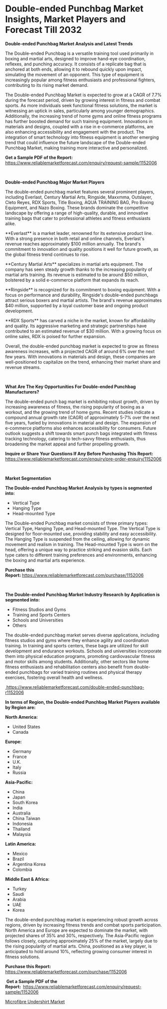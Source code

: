 <p><h1>Double-ended Punchbag Market Insights, Market Players and Forecast Till 2032</h1></p><p><strong>Double-ended Punchbag Market Analysis and Latest Trends</strong></p>
<p><p>The Double-ended Punchbag is a versatile training tool used primarily in boxing and martial arts, designed to improve hand-eye coordination, reflexes, and punching accuracy. It consists of a replicate bag that is anchored at both ends, allowing it to rebound quickly upon impact, simulating the movement of an opponent. This type of equipment is increasingly popular among fitness enthusiasts and professional fighters, contributing to its rising market demand.</p><p>The Double-ended Punchbag Market is expected to grow at a CAGR of 7.7% during the forecast period, driven by growing interest in fitness and combat sports. As more individuals seek functional fitness solutions, the market is witnessing an uptick in sales, particularly among younger demographics. Additionally, the increasing trend of home gyms and online fitness programs has further boosted demand for such training equipment. Innovations in materials and designs, coupled with a rise in e-commerce platforms, are also enhancing accessibility and engagement with the product. The integration of smart technology into fitness equipment is another emerging trend that could influence the future landscape of the Double-ended Punchbag Market, making training more interactive and personalized.</p></p>
<p><strong>Get a Sample PDF of the Report:&nbsp;</strong> <a href="https://www.reliablemarketforecast.com/enquiry/request-sample/1152006?utm_campaign=1080&utm_medium=2&utm_source=Github&utm_content=ia&utm_term=10022025&utm_id=double-ended-punchbag">https://www.reliablemarketforecast.com/enquiry/request-sample/1152006</a></p>
<p>&nbsp;</p>
<p><strong>Double-ended Punchbag Major Market Players</strong></p>
<p><p>The double-ended punchbag market features several prominent players, including Everlast, Century Martial Arts, Ringside, Maxxmma, Outslayer, Cleto Reyes, RDX Sports, Title Boxing, AQUA TRAINING BAG, Pro Boxing Equipment, and Nazo Boxing. These brands dominate the competitive landscape by offering a range of high-quality, durable, and innovative training bags that cater to professional athletes and fitness enthusiasts alike.</p><p>**Everlast** is a market leader, renowned for its extensive product line. With a strong presence in both retail and online channels, Everlast's revenue reaches approximately $100 million annually. The brand's commitment to innovation and quality positions it well for future growth, as the global fitness trend continues to rise.</p><p>**Century Martial Arts** specializes in martial arts equipment. The company has seen steady growth thanks to the increasing popularity of martial arts training. Its revenue is estimated to be around $50 million, bolstered by a solid e-commerce platform that expands its reach.</p><p>**Ringside** is recognized for its commitment to boxing equipment. With a focus on performance and durability, Ringside's double-ended punchbags attract serious boxers and martial artists. The brand's revenue approximates $40 million, supported by a loyal customer base and ongoing product development.</p><p>**RDX Sports** has carved a niche in the market, known for affordability and quality. Its aggressive marketing and strategic partnerships have contributed to an estimated revenue of $30 million. With a growing focus on online sales, RDX is poised for further expansion.</p><p>Overall, the double-ended punchbag market is expected to grow as fitness awareness increases, with a projected CAGR of around 6% over the next few years. With innovations in materials and design, these companies are well-positioned to capitalize on the trend, enhancing their market share and revenue streams.</p></p>
<p>&nbsp;</p>
<p><strong>What Are The Key Opportunities For Double-ended Punchbag Manufacturers?</strong></p>
<p><p>The double-ended punch bag market is exhibiting robust growth, driven by increasing awareness of fitness, the rising popularity of boxing as a workout, and the growing trend of home gyms. Recent studies indicate a compound annual growth rate (CAGR) of approximately 5-7% over the next five years, fueled by innovations in material and design. The expansion of e-commerce platforms also enhances accessibility for consumers. Future outlook suggests a shift towards smart punch bags integrated with fitness tracking technology, catering to tech-savvy fitness enthusiasts, thus broadening the market appeal and further propelling growth.</p></p>
<p><strong>Inquire or Share Your Questions If Any Before Purchasing This Report:</strong> <a href="https://www.reliablemarketforecast.com/enquiry/pre-order-enquiry/1152006?utm_campaign=1080&utm_medium=2&utm_source=Github&utm_content=ia&utm_term=10022025&utm_id=double-ended-punchbag">https://www.reliablemarketforecast.com/enquiry/pre-order-enquiry/1152006</a></p>
<p>&nbsp;</p>
<p><strong>Market Segmentation</strong></p>
<p><strong>The Double-ended Punchbag Market Analysis by types is segmented into:</strong></p>
<p><ul><li>Vertical Type</li><li>Hanging Type</li><li>Head-mounted Type</li></ul></p>
<p><p>The Double-ended Punchbag market consists of three primary types: Vertical Type, Hanging Type, and Head-mounted Type. The Vertical Type is designed for floor-mounted use, providing stability and easy accessibility. The Hanging Type is suspended from the ceiling, allowing for dynamic movement and realism in training. The Head-mounted Type is worn on the head, offering a unique way to practice striking and evasion skills. Each type caters to different training preferences and environments, enhancing the boxing and martial arts experience.</p></p>
<p><strong>Purchase this Report:&nbsp;</strong><a href="https://www.reliablemarketforecast.com/purchase/1152006?utm_campaign=1080&utm_medium=2&utm_source=Github&utm_content=ia&utm_term=10022025&utm_id=double-ended-punchbag">https://www.reliablemarketforecast.com/purchase/1152006</a></p>
<p>&nbsp;</p>
<p><strong>The Double-ended Punchbag Market Industry Research by Application is segmented into:</strong></p>
<p><ul><li>Fitness Studios and Gyms</li><li>Training and Sports Centers</li><li>Schools and Universities</li><li>Others</li></ul></p>
<p><p>The double-ended punchbag market serves diverse applications, including fitness studios and gyms where they enhance agility and coordination training. In training and sports centers, these bags are utilized for skill development and endurance workouts. Schools and universities incorporate them into physical education programs, promoting cardiovascular fitness and motor skills among students. Additionally, other sectors like home fitness enthusiasts and rehabilitation centers also benefit from double-ended punchbags for varied training routines and physical therapy exercises, fostering overall health and wellness.</p></p>
<p><a href="https://www.reliablemarketforecast.com/double-ended-punchbag-r1152006?utm_campaign=1080&utm_medium=2&utm_source=Github&utm_content=ia&utm_term=10022025&utm_id=double-ended-punchbag">&nbsp;https://www.reliablemarketforecast.com/double-ended-punchbag-r1152006</a></p>
<p><strong>In terms of Region, the Double-ended Punchbag Market Players available by Region are:</strong></p>
<p>
    <p> <strong> North America: </strong>
        <ul>
            <li>United States</li>
            <li>Canada</li>
        </ul>
        </p> 
    <p> <strong> Europe: </strong>
        <ul>
            <li>Germany</li>
            <li>France</li>
            <li>U.K.</li>
            <li>Italy</li>
            <li>Russia</li>
        </ul>
        </p> 
    <p> <strong> Asia-Pacific: </strong>
        <ul>
            <li>China</li>
            <li>Japan</li>
            <li>South Korea</li>
            <li>India</li>
            <li>Australia</li>
            <li>China Taiwan</li>
            <li>Indonesia</li>
            <li>Thailand</li>
            <li>Malaysia</li>
        </ul>
        </p> 
    <p> <strong> Latin America: </strong>
        <ul>
            <li>Mexico</li>
            <li>Brazil</li>
            <li>Argentina Korea</li>
            <li>Colombia</li>
        </ul>
        </p> 
    <p> <strong> Middle East & Africa: </strong>
        <ul>
            <li>Turkey</li>
            <li>Saudi</li>
            <li>Arabia</li>
            <li>UAE</li>
            <li>Korea</li>
        </ul>
    </p>
    </p>
<p><p>The double-ended punchbag market is experiencing robust growth across regions, driven by increasing fitness trends and combat sports participation. North America and Europe are expected to dominate the market, with projected shares of 35% and 30%, respectively. The Asia-Pacific region follows closely, capturing approximately 25% of the market, largely due to the rising popularity of martial arts. China, positioned as a key player, is anticipated to hold around 10%, reflecting growing consumer interest in fitness solutions.</p></p>
<p><strong>Purchase this Report: </strong><a href="https://www.reliablemarketforecast.com/purchase/1152006?utm_campaign=1080&utm_medium=2&utm_source=Github&utm_content=ia&utm_term=10022025&utm_id=double-ended-punchbag">https://www.reliablemarketforecast.com/purchase/1152006</a></p>
<p>&nbsp;<strong>Get a Sample PDF of the Report:&nbsp;&nbsp;</strong><a href="https://www.reliablemarketforecast.com/enquiry/request-sample/1152006?utm_campaign=1080&utm_medium=2&utm_source=Github&utm_content=ia&utm_term=10022025&utm_id=double-ended-punchbag">https://www.reliablemarketforecast.com/enquiry/request-sample/1152006</a></p>
<p><strong></strong></p>
<p><p><a href="https://github.com/gdfhhhj/Market-Research-Report-List-7/blob/main/microfibre-undershirt-market.md?utm_campaign=1080&utm_medium=2&utm_source=Github&utm_content=ia&utm_term=10022025&utm_id=double-ended-punchbag">Microfibre Undershirt Market</a></p></p>